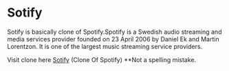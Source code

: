 # Sotify
Sotify is basically clone of Spotify.Spotify is a Swedish audio streaming and media services provider founded on 23 April 2006 by Daniel Ek and Martin Lorentzon. It is one of the largest music streaming service providers.

Visit clone here <a href="https://sumitkandpal3.github.io/Sotify/" target="_blank">Sotify</a> (Clone Of Spotify)
**Not a spelling mistake.
